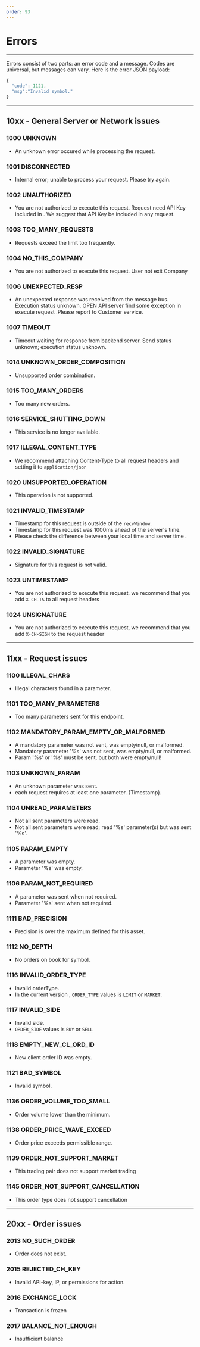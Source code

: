 ```yaml
---
order: 93
---
```


# Errors

---

Errors consist of two parts: an error code and a message. Codes are universal, but messages can vary. Here is the error JSON payload:

```js #
{
  "code":-1121,
  "msg":"Invalid symbol."
}
```

---

## 10xx - General Server or Network issues

### 1000 UNKNOWN

- An unknown error occured while processing the request.

### 1001 DISCONNECTED

- Internal error; unable to process your request. Please try again.

### 1002 UNAUTHORIZED

- You are not authorized to execute this request. Request need API Key included in . We suggest that API Key be included in any request.

### 1003 TOO_MANY_REQUESTS

- Requests exceed the limit too frequently.

### 1004 NO_THIS_COMPANY

- You are not authorized to execute this request. User not exit Company

### 1006 UNEXPECTED_RESP

- An unexpected response was received from the message bus. Execution status unknown. OPEN API server find some exception in execute request .Please report to Customer service.

### 1007 TIMEOUT

- Timeout waiting for response from backend server. Send status unknown; execution status unknown.

### 1014 UNKNOWN_ORDER_COMPOSITION

- Unsupported order combination.

### 1015 TOO_MANY_ORDERS

- Too many new orders.

### 1016 SERVICE_SHUTTING_DOWN

- This service is no longer available.

### 1017 ILLEGAL_CONTENT_TYPE

- We recommend attaching Content-Type to all request headers and setting it to ```application/json```

### 1020 UNSUPPORTED_OPERATION

- This operation is not supported.

### 1021 INVALID_TIMESTAMP

- Timestamp for this request is outside of the ```recvWindow```.
- Timestamp for this request was 1000ms ahead of the server's time.
- Please check the difference between your local time and server time .

### 1022 INVALID_SIGNATURE

- Signature for this request is not valid.

### 1023 UNTIMESTAMP

- You are not authorized to execute this request, we recommend that you add ```X-CH-TS``` to all request headers

### 1024 UNSIGNATURE

- You are not authorized to execute this request, we recommend that you add ```X-CH-SIGN``` to the request header

---

## 11xx - Request issues

### 1100 ILLEGAL_CHARS

- Illegal characters found in a parameter.

### 1101 TOO_MANY_PARAMETERS

- Too many parameters sent for this endpoint.

### 1102 MANDATORY_PARAM_EMPTY_OR_MALFORMED

- A mandatory parameter was not sent, was empty/null, or malformed.
- Mandatory parameter '%s' was not sent, was empty/null, or malformed.  
- Param '%s' or '%s' must be sent, but both were empty/null!

### 1103 UNKNOWN_PARAM

- An unknown parameter was sent.
- each request requires at least one parameter. {Timestamp}.

### 1104 UNREAD_PARAMETERS

- Not all sent parameters were read.
- Not all sent parameters were read; read '%s' parameter(s) but was sent '%s'.

### 1105 PARAM_EMPTY

- A parameter was empty.
- Parameter '%s' was empty.

### 1106 PARAM_NOT_REQUIRED

- A parameter was sent when not required.
- Parameter '%s' sent when not required.

### 1111 BAD_PRECISION

- Precision is over the maximum defined for this asset.

### 1112 NO_DEPTH

- No orders on book for symbol.

### 1116 INVALID_ORDER_TYPE

- Invalid orderType.
- In the current version , ```ORDER_TYPE``` values is ```LIMIT``` or ```MARKET```.

### 1117 INVALID_SIDE

- Invalid side.
- ```ORDER_SIDE``` values is ```BUY``` or ```SELL```

### 1118 EMPTY_NEW_CL_ORD_ID

- New client order ID was empty.

### 1121 BAD_SYMBOL

- Invalid symbol.

### 1136 ORDER_VOLUME_TOO_SMALL

- Order volume lower than the minimum.

### 1138 ORDER_PRICE_WAVE_EXCEED

- Order price exceeds permissible range.

### 1139 ORDER_NOT_SUPPORT_MARKET

- This trading pair does not support market trading

### 1145 ORDER_NOT_SUPPORT_CANCELLATION

- This order type does not support cancellation

---

## 20xx - Order issues

### 2013 NO_SUCH_ORDER

- Order does not exist.

### 2015 REJECTED_CH_KEY

- Invalid API-key, IP, or permissions for action.

### 2016 EXCHANGE_LOCK

- Transaction is frozen


### 2017 BALANCE_NOT_ENOUGH

- Insufficient balance